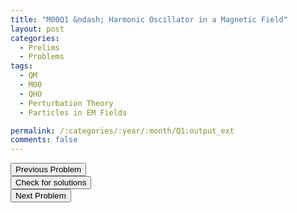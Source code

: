 ```yaml
---
title: "M00Q1 &ndash; Harmonic Oscillator in a Magnetic Field"
layout: post
categories:
  - Prelims
  - Problems
tags:
  - QM
  - M00
  - QHO
  - Perturbation Theory
  - Particles in EM Fields

permalink: /:categories/:year/:month/Q1:output_ext
comments: false
---
```

<object data="2000M1Q.pdf" type="application/pdf" width="100%" height="500"></object>

<div class='navbar'>
	<div float='left'><button onclick="window.location='E3.html'" >Previous Problem</button></div>
	<div float='center'><button onclick="window.location='https://princetonprelim.com/prelim/5/'">Check for solutions</button></div>
	<div float='right'><button onclick="window.location='Q2.html'" > Next Problem</button></div>
</div>
